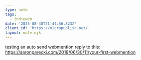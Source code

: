 ```yaml
---
type: note
tags:
  - indieweb
date: '2025-08-30T21:44:56.823Z'
client_id: 'https://micropublish.net/'
layout: note.njk
---
```

testing an auto send webmention reply to this: https://aaronparecki.com/2018/06/30/11/your-first-webmention
